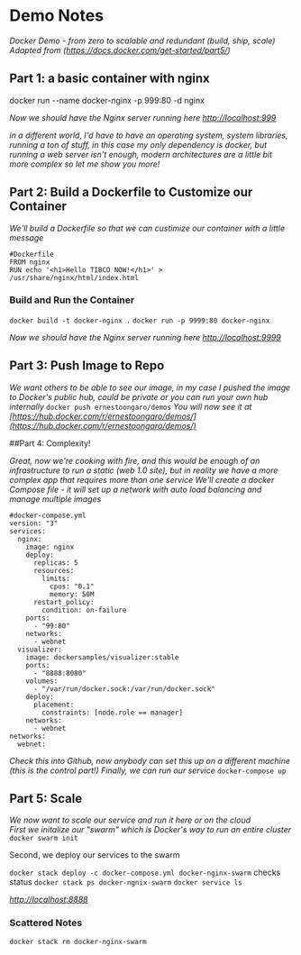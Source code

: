 # Demo Notes

*Docker Demo - from zero to scalable and redundant (build, ship, scale)*
*Adapted from (https://docs.docker.com/get-started/part5/)*

## Part 1: a basic container with nginx
docker run --name docker-nginx -p 999:80 -d nginx

*Now we should have the Nginx server running here [http://localhost:999](http://localhost:999)*

*in a different world, I'd have to have an operating system, system libraries,  running a ton of stuff, in this case my only dependency is docker, but running a web server isn't enough, modern architectures are a little bit more complex so let me show you more!*

## Part 2: Build a Dockerfile to Customize our Container

*We'll build a Dockerfile so that we can custimize our container with a little message*

```
#Dockerfile 
FROM nginx
RUN echo '<h1>Hello TIBCO NOW!</h1>' > /usr/share/nginx/html/index.html
```

### Build and Run the Container 
`docker build -t docker-nginx .`
`docker run -p 9999:80 docker-nginx`

*Now we should have the Nginx server running here [http://localhost:9999](http://localhost:9999)*


## Part 3: Push Image to Repo
*We want others to be able to see our image, in my case I pushed the image to Docker's public hub, could be private or you can run your own hub internally*
`docker push ernestoongaro/demos`
*You will now see it at [https://hub.docker.com/r/ernestoongaro/demos/](https://hub.docker.com/r/ernestoongaro/demos/)*

##Part 4: Complexity!

*Great, now we're cooking with fire, and this would be enough of an infrastructure to run a static (web 1.0 site), but in reality we have a more complex app that requires more than one service*
*We'll create a docker Compose file - it will set up a network with auto load balancing and manage multiple images*

```
#docker-compose.yml
version: "3"
services:
  nginx:
    image: nginx
    deploy:
      replicas: 5
      resources:
        limits:
          cpus: "0.1"
          memory: 50M
      restart_policy:
        condition: on-failure
    ports:
      - "99:80"
    networks:
      - webnet
  visualizer:
    image: dockersamples/visualizer:stable
    ports:
      - "8888:8080"
    volumes:
      - "/var/run/docker.sock:/var/run/docker.sock"
    deploy:
      placement:
        constraints: [node.role == manager]
    networks:
      - webnet
networks:
  webnet:

```

*Check this into Github, now anybody can set this up on a different machine (this is the control part!)*
*Finally, we can run our service*
`docker-compose up`

## Part 5: Scale

*We now want to scale our service and run it here or on the cloud*   
*First we initalize our "swarm" which is Docker's way to run an entire cluster*
`docker swarm init`

Second, we deploy our services to the swarm

`docker stack deploy -c docker-compose.yml docker-nginx-swarm`
checks status
`docker stack ps docker-ngnix-swarm`
`docker service ls`

*[http://localhost:8888](http://localhost:8888)*



### Scattered Notes

`docker stack rm docker-nginx-swarm`

 

